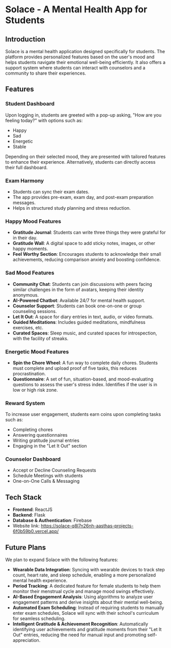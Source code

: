 # Solace - A Mental Health App for Students

## Introduction

Solace is a mental health application designed specifically for students. The platform provides personalized features based on the user's mood and helps students navigate their emotional well-being efficiently. It also offers a support system where students can interact with counselors and a community to share their experiences.

## Features

### Student Dashboard

Upon logging in, students are greeted with a pop-up asking, "How are you feeling today?" with options such as:

- Happy
- Sad
- Energetic
- Stable

Depending on their selected mood, they are presented with tailored features to enhance their experience. Alternatively, students can directly access their full dashboard.

### Exam Harmony

- Students can sync their exam dates.
- The app provides pre-exam, exam day, and post-exam preparation messages.
- Helps in structured study planning and stress reduction.

### Happy Mood Features

- **Gratitude Journal**: Students can write three things they were grateful for in their day.
- **Gratitude Wall**: A digital space to add sticky notes, images, or other happy moments.
- **Feel Worthy Section**: Encourages students to acknowledge their small achievements, reducing comparison anxiety and boosting confidence.

### Sad Mood Features

- **Community Chat**: Students can join discussions with peers facing similar challenges in the form of avatars, keeping their identity anonymous.
- **AI-Powered Chatbot**: Available 24/7 for mental health support.
- **Counselor Support**: Students can book one-on-one or group counseling sessions.
- **Let It Out**: A space for diary entries in text, audio, or video formats.
- **Guided Meditations**: Includes guided meditations, mindfulness exercises, etc.
- **Curated Spaces**: Sleep music, and curated spaces for introspection, with the facility of streaks.

### Energetic Mood Features

- **Spin the Chore Wheel**: A fun way to complete daily chores. Students must complete and upload proof of five tasks, this reduces procrastination.
- **Questionnaire**: A set of fun, situation-based, and mood-evaluating questions to assess the user's stress index. Identifies if the user is in low or high risk zone.

### Reward System

To increase user engagement, students earn coins upon completing tasks such as:

- Completing chores
- Answering questionnaires
- Writing gratitude journal entries
- Engaging in the "Let It Out" section

### Counselor Dashboard

- Accept or Decline Counseling Requests
- Schedule Meetings with students
- One-on-One Calls & Messaging

## Tech Stack

- **Frontend**: ReactJS
- **Backend**: Flask
- **Database & Authentication**: Firebase
- Website link: https://solace-q8l7n26nh-aasthas-projects-6f0b59b0.vercel.app/
  

## Future Plans

We plan to expand Solace with the following features:

- **Wearable Data Integration**: Syncing with wearable devices to track step count, heart rate, and sleep schedule, enabling a more personalized mental health experience.
- **Period Tracking**: A dedicated feature for female students to help them monitor their menstrual cycle and manage mood swings effectively.
- **AI-Based Engagement Analysis**: Using algorithms to analyze user engagement patterns and derive insights about their mental well-being.
- **Automated Exam Scheduling**: Instead of requiring students to manually enter exam schedules, Solace will sync with their school's curriculum for seamless scheduling.
- **Intelligent Gratitude & Achievement Recognition**: Automatically identifying user achievements and gratitude moments from their "Let It Out" entries, reducing the need for manual input and promoting self-appreciation.
